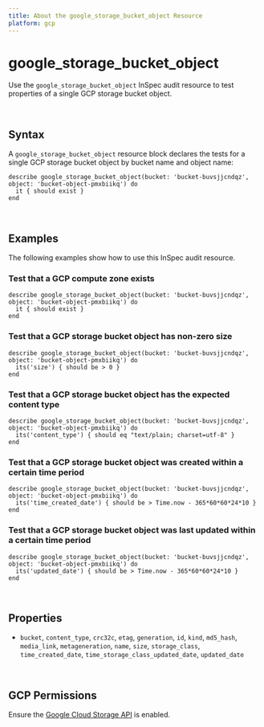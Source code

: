 ```yaml
---
title: About the google_storage_bucket_object Resource
platform: gcp
---
```


# google\_storage\_bucket\_object

Use the `google_storage_bucket_object` InSpec audit resource to test properties of a single GCP storage bucket object.

<br>

## Syntax

A `google_storage_bucket_object` resource block declares the tests for a single GCP storage bucket object by bucket name and object name:

    describe google_storage_bucket_object(bucket: 'bucket-buvsjjcndqz',  object: 'bucket-object-pmxbiikq') do
      it { should exist }
    end

<br>

## Examples

The following examples show how to use this InSpec audit resource.

### Test that a GCP compute zone exists

    describe google_storage_bucket_object(bucket: 'bucket-buvsjjcndqz',  object: 'bucket-object-pmxbiikq') do
      it { should exist }
    end

### Test that a GCP storage bucket object has non-zero size

    describe google_storage_bucket_object(bucket: 'bucket-buvsjjcndqz',  object: 'bucket-object-pmxbiikq') do
      its('size') { should be > 0 }
    end

### Test that a GCP storage bucket object has the expected content type

    describe google_storage_bucket_object(bucket: 'bucket-buvsjjcndqz',  object: 'bucket-object-pmxbiikq') do
      its('content_type') { should eq "text/plain; charset=utf-8" }
    end


### Test that a GCP storage bucket object was created within a certain time period

    describe google_storage_bucket_object(bucket: 'bucket-buvsjjcndqz',  object: 'bucket-object-pmxbiikq') do
      its('time_created_date') { should be > Time.now - 365*60*60*24*10 }
    end
    
    
### Test that a GCP storage bucket object was last updated within a certain time period

    describe google_storage_bucket_object(bucket: 'bucket-buvsjjcndqz',  object: 'bucket-object-pmxbiikq') do
      its('updated_date') { should be > Time.now - 365*60*60*24*10 }
    end
        

<br>

## Properties

*  `bucket`, `content_type`, `crc32c`, `etag`, `generation`, `id`, `kind`, `md5_hash`, `media_link`, `metageneration`, `name`, `size`, `storage_class`, `time_created_date`, `time_storage_class_updated_date`, `updated_date`

<br>


## GCP Permissions

Ensure the [Google Cloud Storage API](https://console.cloud.google.com/apis/api/storage-component.googleapis.com/) is enabled.